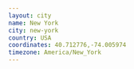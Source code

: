 ```yaml
---
layout: city
name: New York
city: new-york
country: USA
coordinates: 40.712776,-74.005974
timezone: America/New_York
---
```

